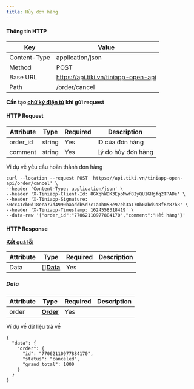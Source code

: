 ```yaml
---
title: Hủy đơn hàng
---
```


#### Thông tin HTTP

| Key          | Value                                |
| ----------   | --------                             |
| Content-Type | application/json                     |
| Method       | POST                                 |
| Base URL     | https://api.tiki.vn/tiniapp-open-api |
| Path         | /order/cancel                        |

**Cần tạo [chữ ký điện tử](../calculate-signature.md) khi gửi request**

#### HTTP Request

| Attribute  | Type       | Required   | Description        |
| ---------- | ---------- | ---------- | ----------         |
| order_id   | string     | Yes        | ID của đơn hàng    |
| comment    | string     | Yes        | Lý do hủy đơn hàng |


Vi dụ về yêu cầu hoàn thành đơn hàng

```
curl --location --request POST 'https://api.tiki.vn/tiniapp-open-api/order/cancel' \
--header 'Content-Type: application/json' \
--header 'X-Tiniapp-Client-Id: 8GXqhWDK3EppMwf8IyQU1GHgfq2TPADe' \
--header 'X-Tiniapp-Signature: 50cc41cb0d18eca77d4990baaddb5d7c1a1b058e97eb3a170b0abd9a8f6c87b8' \
--header 'X-Tiniapp-Timestamp: 1624558318419' \
--data-raw '{"order_id":"77062110977884170","comment":"Hết hàng"}'
```

#### HTTP Response

[**Kết quả lỗi**](error-code)

| Attribute  | Type                | Required   | Description |
| ---------- | ------------------- | ---------- | ----------  |
| Data       | []**[Data](#data)** | Yes        |             |

##### Data
| Attribute  | Type                                 | Required   | Description |
| ---------- | ------------------------------------ | ---------- | ----------  |
| order      | **[Order](create-order#order)**    | Yes        |             |

Ví dụ về dữ liệu trả về

```
{
  "data": {
    "order": {
      "id": "77062110977884170",
      "status": "canceled",
      "grand_total": 1000
    }
  }
}
```